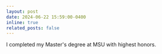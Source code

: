 ```yaml
---
layout: post
date: 2024-06-22 15:59:00-0400
inline: true
related_posts: false
---
```

I completed my Master's degree at MSU with highest honors.
